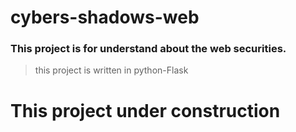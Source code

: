 # cybers-shadows-web

###  This project is for understand about the **web securities**.
> this project is written in python-Flask

# This project under construction


  
  
